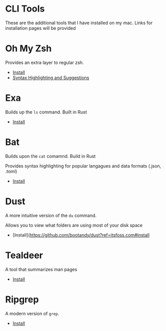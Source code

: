 # CLI Tools
These are the additional tools that I have installed on my mac. Links for installation pages will be provided

# Oh My Zsh
Provides an extra layer to regular zsh.
* [Install](https://ohmyz.sh/)
* [Syntax Highlighting and Suggestions](https://gist.github.com/n1snt/454b879b8f0b7995740ae04c5fb5b7df)

# Exa
Builds up the `ls` command. Built in Rust

* [Install](https://github.com/ogham/exa#installation)

# Bat
Builds upon the `cat` comamnd. Build in Rust

Provides syntax highlighting for popular langagues and data formats (.json, .toml)

* [Install](https://github.com/sharkdp/bat#installation)

# Dust
A more intuitive version of the `du` command. 

Allows you to view what folders are using most of your disk space

* [Install](https://github.com/bootandy/dust?ref=itsfoss.com#install

# Tealdeer
A tool that summarizes man pages

* [Install](https://dbrgn.github.io/tealdeer/installing.html)

# Ripgrep
A modern version of `grep`.

* [Install](https://github.com/BurntSushi/ripgrep#installation)
